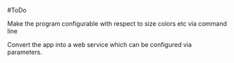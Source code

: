 #ToDo

Make the program configurable with respect to size colors etc via command line

Convert the app into a web service which can be configured via parameters.

